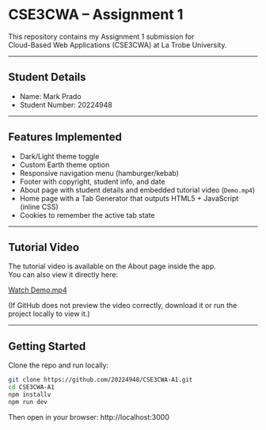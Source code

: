 # CSE3CWA – Assignment 1

This repository contains my Assignment 1 submission for  
Cloud-Based Web Applications (CSE3CWA) at La Trobe University.

---

## Student Details
- Name: Mark Prado  
- Student Number: 20224948  

---

## Features Implemented
- Dark/Light theme toggle  
- Custom Earth theme option  
- Responsive navigation menu (hamburger/kebab)  
- Footer with copyright, student info, and date  
- About page with student details and embedded tutorial video (`Demo.mp4`)  
- Home page with a Tab Generator that outputs HTML5 + JavaScript (inline CSS)  
- Cookies to remember the active tab state  

---

## Tutorial Video
The tutorial video is available on the About page inside the app.  
You can also view it directly here:

[Watch Demo.mp4](https://github.com/20224948/CSE3CWA-A1/blob/main/public/Demo.mp4)

(If GitHub does not preview the video correctly, download it or run the project locally to view it.)

---

## Getting Started

Clone the repo and run locally:

```bash
git clone https://github.com/20224948/CSE3CWA-A1.git
cd CSE3CWA-A1
npm installv
npm run dev
```

Then open in your browser:
http://localhost:3000

